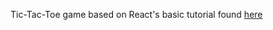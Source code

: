 Tic-Tac-Toe game based on React's basic tutorial
found [here](https://facebook.github.io/react/tutorial/tutorial.html)